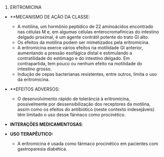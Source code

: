 
1. ERITROMICINA

- **MECANISMO DE AÇÃO DA CLASSE:
	- A motilina, um hormônio peptídico de 22 aminoácidos encontrado nas células M e, em algumas células enterocromafínicas do intestino delgado proximal, é um agente contrátil potente do trato GI alto.
	- Os efeitos da motilina podem ser mimetizados pela eritromicina.
	- A eritromicina exerce vários efeitos na motilidade GI anterior, aumentando a pressão esofágica distal e estimulando a contratilidade do estômago e do intestino delgado. Em contrapartida, tem pouco ou nenhum efeito na motilidade do intestino grosso.
	- Indução de cepas bacterianas resistentes, entre outros, limita o uso da eritromicina.
- **EFEITOS ADVERSOS:
	- O desenvolvimento rápido de tolerância à eritromicina, possivelmente por dessensibilização dos receptores da motilina, assim como os efeitos do antibiótico (neste contexto indesejáveis) têm limitado o uso desse fármaco como procinético.

- **INTERAÇÕES MEDICAMENTOSAS**:


- **USO TERAPÊUTICO:** 
	- A eritromicina é usada como fármaco procinético em pacientes com gastroparesia diabética.



